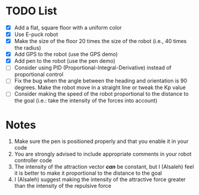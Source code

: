 # TODO List

- [x] Add a flat, square floor with  a uniform color
- [x] Use E-puck robot
- [x] Make the size of the floor 20 times the size of the robot (i.e., 40 times the radius)
- [x] Add GPS to the robot (use the GPS demo)
- [x] Add pen to the robot (use the pen demo)
- [ ] Consider using PID (Proportional-Integral-Derivative) instead of proportional control
- [ ] Fix the bug when the angle between the heading and orientation is 90 degrees. Make the robot move in a straight line or tweak the Kp value
- [ ] Consider making the speed of the robot proportional to the distance to the goal (i.e.: take the intensity of the forces into account)

# Notes

1. Make sure the pen is positioned properly and that you enable it in your code
2. You are strongly advised to include appropriate comments in your robot controller code
3. The intensity of the attraction vector ***can*** be constant, but I (Alsaleh) feel it is better to make it proportional to the distance to the goal
4. I (Alsaleh) suggest making the intensity of the attractive force greater than the intensity of the repulsive force